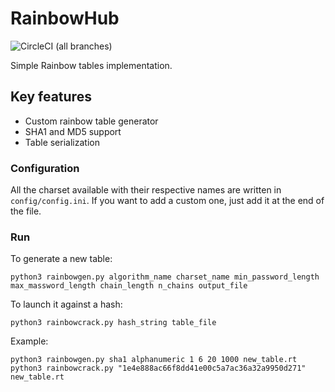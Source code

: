 # RainbowHub
![CircleCI (all branches)](https://img.shields.io/circleci/project/github/bobctr/RainbowHub.svg)

Simple Rainbow tables implementation.

## Key features
  - Custom rainbow table generator
  - SHA1 and MD5 support
  - Table serialization
  
### Configuration
All the charset available with their respective names are written in ```config/config.ini```.
If you want to add a custom one, just add it at the end of the file.


### Run
To generate a new table:

```
python3 rainbowgen.py algorithm_name charset_name min_password_length max_massword_length chain_length n_chains output_file
```

To launch it against a hash:

```
python3 rainbowcrack.py hash_string table_file
```

Example:
```
python3 rainbowgen.py sha1 alphanumeric 1 6 20 1000 new_table.rt
python3 rainbowcrack.py "1e4e888ac66f8dd41e00c5a7ac36a32a9950d271" new_table.rt
```
